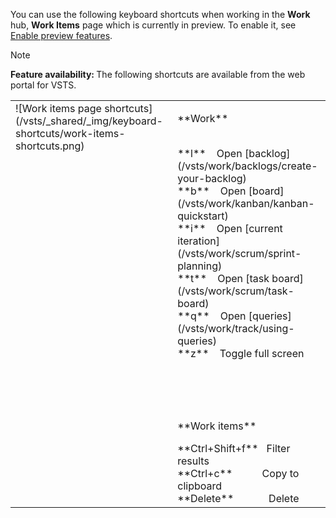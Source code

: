 
<a id="work-items-page-shortcuts"></a>

You can use the following keyboard shortcuts when working in the **Work** hub, **Work Items** page which is currently in preview. To enable it, see [Enable preview features](/vsts/collaborate/preview-features).  

>[!NOTE]  
><b>Feature availability: </b>The following shortcuts are available from the web portal for VSTS. 

<table width="70%">
<tbody valign="top">
<tr>
<td>![Work items page shortcuts](/vsts/_shared/_img/keyboard-shortcuts/work-items-shortcuts.png)</td>
<td>
<p>**Work**</p>
<br/>
**l**&nbsp;&nbsp;&nbsp;&nbsp;Open [backlog](/vsts/work/backlogs/create-your-backlog)<br/>
**b**&nbsp;&nbsp;&nbsp;&nbsp;Open [board](/vsts/work/kanban/kanban-quickstart)<br/>
**i**&nbsp;&nbsp;&nbsp;&nbsp;Open [current iteration](/vsts/work/scrum/sprint-planning)<br/>
**t**&nbsp;&nbsp;&nbsp;&nbsp;Open [task board](/vsts/work/scrum/task-board)<br/>
**q**&nbsp;&nbsp;&nbsp;&nbsp;Open [queries](/vsts/work/track/using-queries)<br/>
**z**&nbsp;&nbsp;&nbsp;&nbsp;Toggle full screen<br/>
<br/><br/><br/><br/> 
<p>**Work items**</p>
**Ctrl+Shift+f**&nbsp;&nbsp;&nbsp;Filter results<br/>
**Ctrl+c**&nbsp;&nbsp;&nbsp;&nbsp;&nbsp;&nbsp;&nbsp;&nbsp;&nbsp;&nbsp;&nbsp;Copy to clipboard<br/>
**Delete**&nbsp;&nbsp;&nbsp;&nbsp;&nbsp;&nbsp;&nbsp;&nbsp;&nbsp;&nbsp;&nbsp;&nbsp;&nbsp;Delete<br/>

</td>
</tr>
</tbody>
</table>